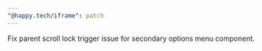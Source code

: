 ```yaml
---
"@happy.tech/iframe": patch
---
```


Fix parent scroll lock trigger issue for secondary options menu component.
